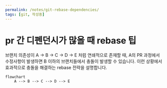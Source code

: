 ```yaml
---
permalink: /notes/git-rebase-dependencies/
tags: [git, 작성중]
---
```


# pr 간 디펜던시가 많을 때 rebase 팁

브랜치 의존성이 A → B → C → D → E 처럼 연쇄적으로 존재할 때, A의 PR 과정에서 수정사항이 발생하면 B 이하의 브랜치들에서 충돌이 발생할 수 있습니다. 이런 상황에서 효과적으로 충돌을 해결하는 rebase 전략을 설명합니다.

```mermaid
flowchart
    A --> B --> C --> D --> E

```
